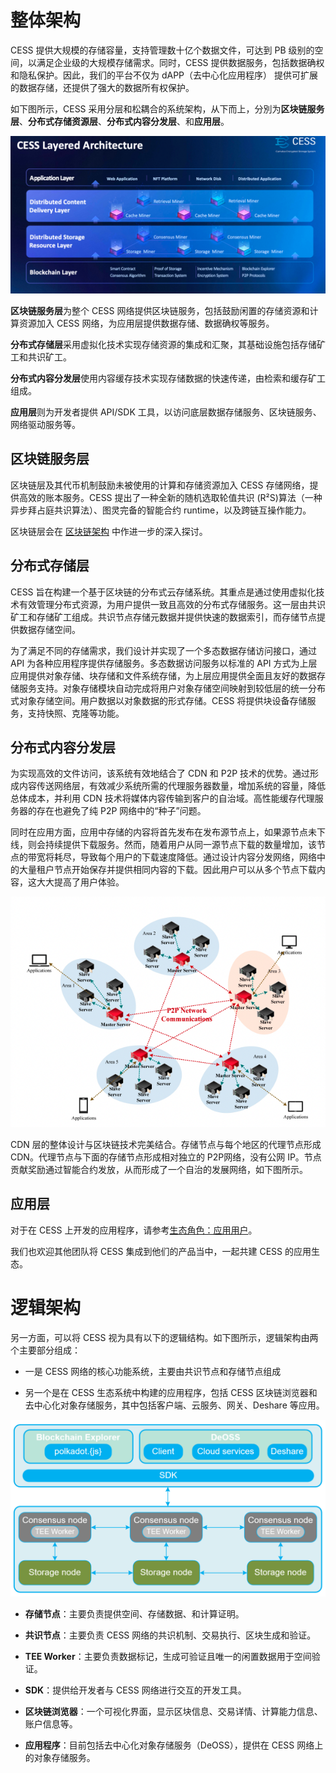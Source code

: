 # 整体架构

CESS 提供大规模的存储容量，支持管理数十亿个数据文件，可达到 PB 级别的空间，以满足企业级的大规模存储需求。同时，CESS 提供数据服务，包括数据确权和隐私保护。因此，我们的平台不仅为 dAPP（去中心化应用程序） 提供可扩展的数据存储，还提供了强大的数据所有权保护。

如下图所示，CESS 采用分层和松耦合的系统架构，从下而上，分別为**区块链服务层**、**分布式存储资源层**、**分布式内容分发层**、和**应用层**。

![CESS 分层系统架构](../assets/concepts/system-architecture/layered-system-architecture.png)

**区块链服务层**为整个 CESS 网络提供区块链服务，包括鼓励闲置的存储资源和计算资源加入 CESS 网络，为应用层提供数据存储、数据确权等服务。

**分布式存储层**采用虚拟化技术实现存储资源的集成和汇聚，其基础设施包括存储矿工和共识矿工。

**分布式内容分发层**使用内容缓存技术实现存储数据的快速传递，由检索和缓存矿工组成。

**应用层**则为开发者提供 API/SDK 工具，以访问底层数据存储服务、区块链服务、网络驱动服务等。

## 区块链服务层

区块链层及其代币机制鼓励未被使用的计算和存储资源加入 CESS 存储网络，提供高效的账本服务。CESS 提出了一种全新的随机选取轮值共识 (R²S)算法（一种异步拜占庭共识算法）、图灵完备的智能合约 runtime，以及跨链互操作能力。

区块链层会在 [区块链架构](blockchain-arch.md) 中作进一步的深入探讨。

## 分布式存储层

CESS 旨在构建一个基于区块链的分布式云存储系统。其重点是通过使用虚拟化技术有效管理分布式资源，为用户提供一致且高效的分布式存储服务。这一层由共识矿工和存储矿工组成。共识节点存储元数据并提供快速的数据索引，而存储节点提供数据存储空间。

为了满足不同的存储需求，我们设计并实现了一个多态数据存储访问接口，通过 API 为各种应用程序提供存储服务。多态数据访问服务以标准的 API 方式为上层应用提供对象存储、块存储和文件系统存储，为上层应用提供全面且友好的数据存储服务支持。对象存储模块自动完成将用户对象存储空间映射到较低层的统一分布式对象存储空间。用户数据以对象数据的形式存储。CESS 将提供块设备存储服务，支持快照、克隆等功能。

## 分布式内容分发层

为实现高效的文件访问，该系统有效地结合了 CDN 和 P2P 技术的优势。通过形成内容传送网络层，有效减少系统所需的代理服务器数量，增加系统的容量，降低总体成本，并利用 CDN 技术将媒体内容传输到客户的自治域。高性能缓存代理服务器的存在也避免了纯 P2P 网络中的“种子”问题。

同时在应用方面，应用中存储的内容将首先发布在发布源节点上，如果源节点未下线，则会持续提供下载服务。然而，随着用户从同一源节点下载的数量增加，该节点的带宽将耗尽，导致每个用户的下载速度降低。通过设计内容分发网络，网络中的大量租户节点开始保存并提供相同内容的下载。因此用户可以从多个节点下载内容，这大大提高了用户体验。

![分布式内容分发层](../assets/concepts/system-architecture/distributed-cdn.png)

CDN 层的整体设计与区块链技术完美结合。存储节点与每个地区的代理节点形成 CDN。代理节点与下面的存储节点形成相对独立的 P2P网络，没有公网 IP。节点贡献奖励通过智能合约发放，从而形成了一个自治的发展网络，如下图所示。

## 应用层

对于在 CESS 上开发的应用程序，请参考[生态角色：应用用户](../user)。

我们也欢迎其他团队将 CESS 集成到他们的产品当中，一起共建 CESS 的应用生态。

# 逻辑架构

另一方面，可以将 CESS 视为具有以下的逻辑结构。如下图所示，逻辑架构由两个主要部分组成：

- 一是 CESS 网络的核心功能系统，主要由共识节点和存储节点组成

- 另一个是在 CESS 生态系统中构建的应用程序，包括 CESS 区块链浏览器和去中心化对象存储服务，其中包括客户端、云服务、网关、Deshare 等应用。

![逻辑架构图](../assets/concepts/system-architecture/logical-structure.png)

- **存储节点**：主要负责提供空间、存储数据、和计算证明。

- **共识节点**：主要负责 CESS 网络的共识机制、交易执行、区块生成和验证。

- **TEE Worker**：主要负责数据标记，生成可验证且唯一的闲置数据用于空间验证。

- **SDK**：提供给开发者与 CESS 网络进行交互的开发工具。

- **区块链浏览器**：一个可视化界面，显示区块信息、交易详情、计算能力信息、账户信息等。

- **应用程序**：目前包括去中心化对象存储服务（DeOSS），提供在 CESS 网络上的对象存储服务。
